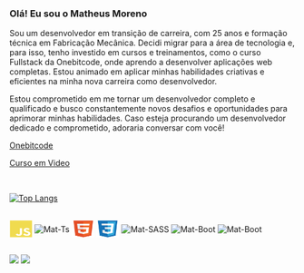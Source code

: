 ### Olá! Eu sou o Matheus Moreno

Sou um desenvolvedor em transição de carreira, com 25 anos e formação técnica em Fabricação Mecânica. Decidi migrar para a área de tecnologia e, para isso, tenho investido em cursos e treinamentos, como o curso Fullstack da Onebitcode, onde aprendo a desenvolver aplicações web completas. Estou animado em aplicar minhas habilidades criativas e eficientes na minha nova carreira como desenvolvedor.

Estou comprometido em me tornar um desenvolvedor completo e qualificado e busco constantemente novos desafios e oportunidades para aprimorar minhas habilidades. Caso esteja procurando um desenvolvedor dedicado e comprometido, adoraria conversar com você!

<a href="https://onebitcode.com/lp/" target="_blank" title="Site da Onebitcode">Onebitcode</a>

<a href="https://www.cursoemvideo.com/" target="_blank" title="Site do Curso em Video">Curso em Video</a>

<br>

[![Top Langs](https://github-readme-stats.vercel.app/api/top-langs/?username=matheusmorenocf&layout=compact)](https://github.com/matheusmorenocf/github-readme-stats)

<div style="display: inline_block"><br>
  <img align="center" alt="Mat-Js" height="30" width="40" src="https://raw.githubusercontent.com/devicons/devicon/master/icons/javascript/javascript-plain.svg">
  <img align="center" alt="Mat-Ts" height="30" width="40" src="https://cdn.jsdelivr.net/gh/devicons/devicon/icons/typescript/typescript-original.svg">
  <img align="center" alt="Mat-HTML" height="30" width="40" src="https://raw.githubusercontent.com/devicons/devicon/master/icons/html5/html5-original.svg">
  <img align="center" alt="Mat-CSS" height="30" width="40" src="https://raw.githubusercontent.com/devicons/devicon/master/icons/css3/css3-original.svg">
  <img align="center" alt="Mat-SASS" height="30" width="40" src="https://cdn.jsdelivr.net/gh/devicons/devicon/icons/sass/sass-original.svg">
  <img align="center" alt="Mat-Boot" height="30" width="40" src="https://cdn.jsdelivr.net/gh/devicons/devicon/icons/bootstrap/bootstrap-original.svg">
  <img align="center" alt="Mat-Boot" height="30" width="40" src="https://cdn.jsdelivr.net/gh/devicons/devicon/icons/react/react-original.svg" />
</div>
  
  ##
 
<div> 
  <a href="https://instagram.com/morenocf01" target="_blank"><img src="https://img.shields.io/badge/-Instagram-%23E4405F?style=for-the-badge&logo=instagram&logoColor=white" target="_blank"></a>
  <a href="https://www.linkedin.com/in/matheus-freitas-6373b7128/" target="_blank"><img src="https://img.shields.io/badge/-LinkedIn-%230077B5?style=for-the-badge&logo=linkedin&logoColor=white" target="_blank"></a> 
 
</div>
